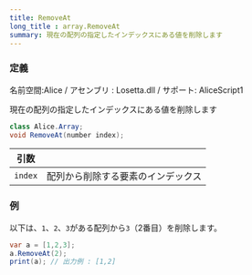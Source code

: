 ```yaml
---
title: RemoveAt
long_title : array.RemoveAt
summary: 現在の配列の指定したインデックスにある値を削除します
---
```

### 定義
名前空間:Alice / アセンブリ : Losetta.dll / サポート: AliceScript1

現在の配列の指定したインデックスにある値を削除します

```cs title="AliceScript"
class Alice.Array;
void RemoveAt(number index);
```

|引数| |
|-|-|
|`index`|配列から削除する要素のインデックス|


### 例
以下は、`1`、`2`、`3`がある配列から`3`（2番目）を削除します。

```cs title="AliceScript"
var a = [1,2,3];
a.RemoveAt(2);
print(a); // 出力例 : [1,2]
```
